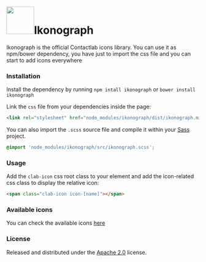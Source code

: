 # <img width="72" src="https://ux.contactlab.com/assets/img/product-brand.png">Ikonograph

Ikonograph is the official Contactlab icons library. You can use it as npm/bower dependency, you have just to import the css file and you can start to add icons everywhere


### Installation

Install the dependency by running `npm intall ikonograph` or `bower install ikonograph`

Link the `css` file from your dependencies inside the page:

```html
<link rel="stylesheet" href="node_modules/ikonograph/dist/ikonograph.min.css">
```

You can also import the `.scss` source file and compile it within your [Sass](http://sass-lang.com/) project.

```scss
@import 'node_modules/ikonograph/src/ikonograph.scss';
```


### Usage

Add the `clab-icon` css root class to your element and add the icon-related css class to display the relative icon:

```html
<span class="clab-icon icon-[name]"></span>
```

### Available icons
You can check the available icons [here](https://ux.contactlab.com/#/design/iconography)


### License
Released and distributed under the [Apache 2.0](LICENSE) license.
